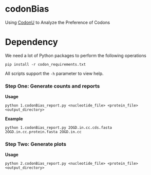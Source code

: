 # codonBias

Using [CodonU](https://github.com/SouradiptoC/CodonU) to Analyze the Preference of Codons

# Dependency

We need a lot of Python packages to perform the following operations

```
pip install -r codon_requirements.txt
```

All scripts support the `-h` parameter to view help.

### Step One: Generate counts and reports 

**Usage**
```
python 1.codonBias_report.py <nucleotide_file> <protein_file> <output_directory>
```
**Example**
```
python 1.codonBias_report.py 2OGD.in.cc.cds.fasta 2OGD.in.cc.protein.fasta 2OGD.in.cc
```
### Step Two: Generate plots 

**Usage**
```
python 2.codonBias_report.py <nucleotide_file> <protein_file> <output_directory>
```
